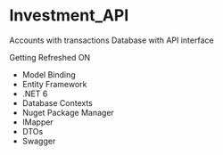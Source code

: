 # Investment_API
Accounts with transactions Database with API interface

Getting Refreshed ON
* Model Binding
* Entity Framework
* .NET 6
* Database Contexts
* Nuget Package Manager
* IMapper
* DTOs
* Swagger
